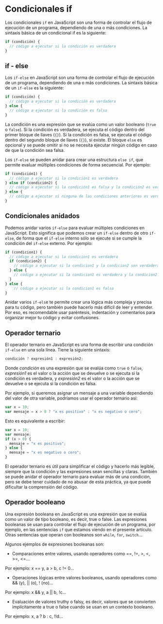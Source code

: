 # Condicionales if

Los condicionales `if` en JavaScript son una forma de controlar el flujo de ejecución de un programa, dependiendo de una o más condiciones. La sintaxis básica de un condicional if es la siguiente:

``` js
if (condición) {
  // código a ejecutar si la condición es verdadera
}
```

## if - else

Los `if-else` en JavaScript son una forma de controlar el flujo de ejecución de un programa, dependiendo de una o más condiciones. La sintaxis básica de un `if-else` es la siguiente:

``` js
if (condición) {
  // código a ejecutar si la condición es verdadera
} else {
  // código a ejecutar si la condición es falsa
}
```

La condición es una expresión que se evalúa como un valor booleano (`true` o `false`). Si la condición es verdadera, se ejecuta el código dentro del primer bloque de llaves (`{}`). Si la condición es falsa, se ejecuta el código dentro del segundo bloque de llaves (`{}`), si existe. El bloque `else` es opcional y se puede omitir si no se necesita ejecutar ningún código en caso de que la condición sea falsa.

Los `if-else` se pueden anidar para crear una estructura `else if`, que permite evaluar múltiples condiciones de forma secuencial. Por ejemplo:

``` js
if (condición1) {
  // código a ejecutar si la condición1 es verdadera
} else if (condición2) {
  // código a ejecutar si la condición1 es falsa y la condición2 es verdadera
} else {
  // código a ejecutar si ninguna de las condiciones anteriores es verdadera
}
```

## Condicionales anidados

Podemos anidar varios `if-else` para evaluar múltiples condiciones en JavaScript. Esto significa que podemos crear un `if-else` dentro de otro `if-else`, de forma que el `if-else` interno sólo se ejecute si se cumple la condición del `if-else` externo. Por ejemplo:

``` js
if (condicion1) {
  // código a ejecutar si la condicion1 es verdadera
  if (condicion2) {
    // código a ejecutar si la condicion1 y la condicion2 son verdaderas
  } else {
    // código a ejecutar si la condicion1 es verdadera y la condicion2 es falsa
  }
} else {
    // código a ejecutar si la condicion1 es falsa
}
```

Anidar varios `if-els`e te permite crear una lógica más compleja y precisa para tu código, pero también puede hacerlo más difícil de leer y entender. Por eso, es recomendable usar paréntesis, indentación y comentarios para organizar mejor tu código y evitar confusiones.

## Operador ternario

El operador ternario en JavaScript es una forma de escribir una condición `if-else` en una sola línea. Tiene la siguiente sintaxis:

``` js
condición ? expresión1 : expresión2;
```

Donde _condición_ es una expresión que se evalúa como `true` o `false`, _expresión1_ es el valor o la acción que se devuelve o se ejecuta si la condición es verdadera, y _expresión2_ es el valor o la acción que se devuelve o se ejecuta si la condición es falsa.

Por ejemplo, si queremos asignar un mensaje a una variable dependiendo del valor de otra variable, podríamos usar el operador ternario así:

``` js
var x = 10;
var mensaje = x > 0 ? "x es positivo" : "x es negativo o cero";
```

Esto es equivalente a escribir:

``` js
var x = 10;
var mensaje;
if (x > 0) {
  mensaje = "x es positivo";
} else {
  mensaje = "x es negativo o cero";
}
```

El operador ternario es útil para simplificar el código y hacerlo más legible, siempre que la condición y las expresiones sean sencillas y claras. También se puede anidar el operador ternario para evaluar más de una condición, pero se debe tener cuidado de no abusar de esta práctica, ya que puede dificultar la comprensión del código.

## Operador booleano

Una expresión booleana en JavaScript es una expresión que se evalúa como un valor de tipo booleano, es decir, true o false. Las expresiones booleanas se usan para controlar el flujo de ejecución de un programa, por ejemplo, en las sentencias `if` que estamos viendo en el presente artículo. Otras sentencias que operan con booleanos son `while`, `for`, `switch`...

Algunos ejemplos de expresiones booleanas son:

- Comparaciones entre valores, usando operadores como ==, !=, >, <, >=, <=...

Por ejemplo: x == y, a > b, c != 0...

- Operaciones lógicas entre valores booleanos, usando operadores como && (y), || (o), ! (no)...

Por ejemplo: x && y, a || b, !c...

- Evaluación de valores truthy o falsy, es decir, valores que se convierten implícitamente a true o false cuando se usan en un contexto booleano.

Por ejemplo: x, a ? b : c, !!d...
